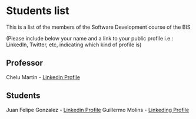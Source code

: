 # Students list

This is a list of the members of the Software Development course of the BIS

(Please include below your name and a link to your public profile i.e.: LinkedIn, Twitter, etc, indicating which kind of profile is)

## Professor
Chelu Martin - [Linkedin Profile](https://www.linkedin.com/in/chelu-martin-romera/)

## Students
Juan Felipe Gonzalez - [Linkedin Profile](https://www.linkedin.com/in/juan-felipe-g-408b27b1/)
Guillermo Molins - [Linkeding Profile](https://www.linkedin.com/in/guillermo-molins-méndez-b6946a180)

